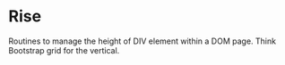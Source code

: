 # Rise
Routines to manage the height of DIV element within a DOM page.  Think Bootstrap grid for the vertical.
